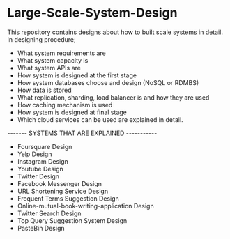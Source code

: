 # Large-Scale-System-Design

This repository contains designs about how to built scale systems in detail.
In designing procedure;

- What system requirements are
- What system capacity is
- What system APIs are
- How system is designed at the first stage
- How system databases choose and design (NoSQL or RDMBS)
- How data is stored
- What replication, sharding, load balancer is and how they are used
- How caching mechanism is used
- How system is designed at final stage
- Which cloud services can be used are explained in detail.

------- SYSTEMS THAT ARE EXPLAINED -----------

- Foursquare Design
- Yelp Design
- Instagram Design
- Youtube Design
- Twitter Design
- Facebook Messenger Design 
- URL Shortening Service Design
- Frequent Terms Suggestion Design
- Online-mutual-book-writing-application Design
- Twitter Search Design
- Top Query Suggestion System Design
- PasteBin Design
